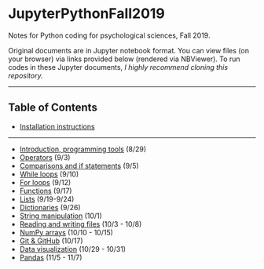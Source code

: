 # JupyterPythonFall2019
Notes for Python coding for psychological sciences, Fall 2019. 

Original documents are in Jupyter notebook format. You can view files (on your browser) via links provided below (rendered via NBViewer). To run codes in these Jupyter documents, *I highly recommend cloning this repository.*

***

## Table of Contents

* [Installation instructions](https://nbviewer.jupyter.org/github/sathayas/JupyterPythonFall2019/blob/master/Installation.ipynb)

***

* [Introduction, programming tools](https://nbviewer.jupyter.org/github/sathayas/JupyterPythonFall2019/blob/master/Intro.ipynb) (8/29)
* [Operators](https://nbviewer.jupyter.org/github/sathayas/JupyterPythonFall2019/blob/master/Operators.ipynb) (9/3)
* [Comparisons and if statements](https://nbviewer.jupyter.org/github/sathayas/JupyterPythonFall2019/blob/master/If.ipynb) (9/5)
* [While loops](https://nbviewer.jupyter.org/github/sathayas/JupyterPythonFall2019/blob/master/While.ipynb) (9/10)
* [For loops](https://nbviewer.jupyter.org/github/sathayas/JupyterPythonFall2019/blob/master/For.ipynb) (9/12)
* [Functions](https://nbviewer.jupyter.org/github/sathayas/JupyterPythonFall2019/blob/master/Function.ipynb) (9/17)
* [Lists](https://nbviewer.jupyter.org/github/sathayas/JupyterPythonFall2019/blob/master/List.ipynb) (9/19-9/24)  
* [Dictionaries](https://nbviewer.jupyter.org/github/sathayas/JupyterPythonFall2019/blob/master/Dictionary.ipynb) (9/26)  
* [String manipulation](https://nbviewer.jupyter.org/github/sathayas/JupyterPythonFall2019/blob/master/String.ipynb) (10/1)  
* [Reading and writing files](https://nbviewer.jupyter.org/github/sathayas/JupyterPythonFall2019/blob/master/File.ipynb) (10/3 - 10/8)  
* [NumPy arrays](https://nbviewer.jupyter.org/github/sathayas/JupyterPythonFall2019/blob/master/NumPy.ipynb) (10/10 - 10/15)  
* [Git & GitHub](https://nbviewer.jupyter.org/github/sathayas/JupyterPythonFall2019/blob/master/Git.ipynb) (10/17)  
* [Data visualization](https://nbviewer.jupyter.org/github/sathayas/JupyterPythonFall2019/blob/master/Plot.ipynb) (10/29 - 10/31)  
* [Pandas](https://nbviewer.jupyter.org/github/sathayas/JupyterPythonFall2019/blob/master/Pandas.ipynb) (11/5 - 11/7)  

 
